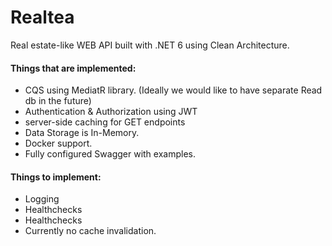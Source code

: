 # Realtea

Real estate-like WEB API built with .NET 6 using Clean Architecture.

#### Things that are implemented:
- CQS using MediatR library. (Ideally we would like to have separate Read db in the future)
- Authentication & Authorization using JWT
- server-side caching for GET endpoints
- Data Storage is In-Memory.
- Docker support.
- Fully configured Swagger with examples.

#### Things to implement:
- Logging
- Healthchecks
- Healthchecks
- Currently no cache invalidation.
